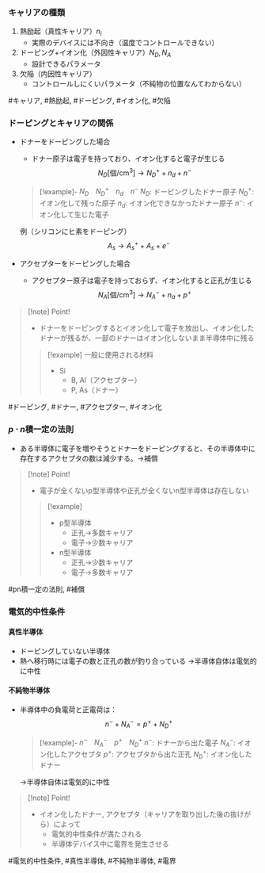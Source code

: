 ### キャリアの種類
1. 熱励起（真性キャリア）$n_i$
    - 実際のデバイスには不向き（温度でコントロールできない）
2. ドーピング+イオン化（外因性キャリア）$N_D, N_A$
    - 設計できるパラメータ
3. 欠陥（内因性キャリア）
    - コントロールしにくいパラメータ（不純物の位置なんてわからない）

#キャリア, #熱励起, #ドーピング, #イオン化, #欠陥

### ドーピングとキャリアの関係
- ドナーをドーピングした場合
    - ドナー原子は電子を持っており、イオン化すると電子が生じる
    $$
    N_D \mathrm{[\text{個}/cm^3]} \to N_D^+ + n_d + n^-
    $$
    > [!example]- $N_D$　$N_D^+$　$n_d$　$n^-$
    > $N_D$: ドーピングしたドナー原子
    > $N_D^+$: イオン化して残った原子
    > $n_d$: イオン化できなかったドナー原子
    > $n^-$: イオン化して生じた電子

    例（シリコンにヒ素をドーピング）
    $$
    A_s \to A_s^+ + A_s + e^-
    $$

- アクセプターをドーピングした場合
    - アクセプター原子は電子を持っておらず、イオン化すると正孔が生じる
    $$
    N_A \mathrm{[\text{個}/cm^3]} \to N_A^- + n_a + p^+
    $$

> [!note] Point!
> - ドナーをドーピングするとイオン化して電子を放出し、イオン化したドナーが残るが、一部のドナーはイオン化しないまま半導体中に残る
> > [!example] 一般に使用される材料
> > - Si
> >     - B, Al（アクセプター）
> >     - P, As（ドナー）

#ドーピング, #ドナー, #アクセプター, #イオン化

### $p \cdot n$積一定の法則
- ある半導体に電子を増やそうとドナーをドーピングすると、その半導体中に存在するアクセプタの数は減少する。$\to$補償

> [!note] Point!
> - 電子が全くないp型半導体や正孔が全くないn型半導体は存在しない
> > [!example]
> > - p型半導体
> >     - 正孔$\to$多数キャリア
> >     - 電子$\to$少数キャリア
> > - n型半導体
> >     - 正孔$\to$少数キャリア
> >     - 電子$\to$多数キャリア

#pn積一定の法則, #補償

### 電気的中性条件

#### 真性半導体
- ドーピングしていない半導体
- 熱へ移行時には電子の数と正孔の数が釣り合っている
    $\to$半導体自体は電気的に中性

#### 不純物半導体
- 半導体中の負電荷と正電荷は：
    $$n^- + N_A^- = p^+ + N_D^+$$
    > [!example]- $n^-$　$N_A^-$　$p^+$　$N_D^+$
    > $n^-$: ドナーから出た電子
    > $N_A^-$: イオン化したアクセプタ
    > $p^+$: アクセプタから出た正孔
    > $N_D^+$: イオン化したドナー

    $\to$半導体自体は電気的に中性

> [!note] Point!
> - イオン化したドナー, アクセプタ（キャリアを取り出した後の抜けがら）によって
>     - 電気的中性条件が満たされる
>     - 半導体デバイス中に電界を発生させる

#電気的中性条件, #真性半導体, #不純物半導体, #電界